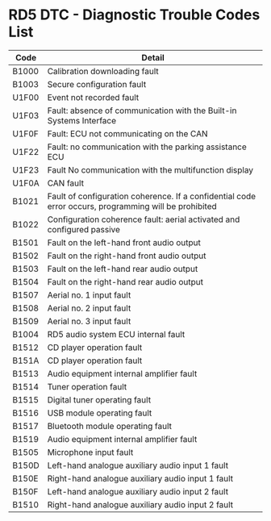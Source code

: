 # RD5 DTC - Diagnostic Trouble Codes List

| Code | Detail |
| - | - |
| B1000 | Calibration downloading fault |
| B1003 | Secure configuration fault |
| U1F00 | Event not recorded fault |
| U1F03 | Fault: absence of communication with the Built-in Systems Interface |
| U1F0F | Fault: ECU not communicating on the CAN |
| U1F22 | Fault: no communication with the parking assistance ECU |
| U1F23 | Fault No communication with the multifunction display |
| U1F0A | CAN fault |
| B1021 | Fault of configuration coherence. If a confidential code error occurs, programming will be prohibited |
| B1022 | Configuration coherence fault: aerial activated and configured passive |
| B1501 | Fault on the left-hand front audio output |
| B1502 | Fault on the right-hand front audio output |
| B1503 | Fault on the left-hand rear audio output |
| B1504 | Fault on the right-hand rear audio output |
| B1507 | Aerial no. 1 input fault |
| B1508 | Aerial no. 2 input fault |
| B1509 | Aerial no. 3 input fault |
| B1004 | RD5 audio system ECU internal fault |
| B1512 | CD player operation fault |
| B151A | CD player operation fault |
| B1513 | Audio equipment internal amplifier fault |
| B1514 | Tuner operation fault |
| B1515 | Digital tuner operating fault |
| B1516 | USB module operating fault |
| B1517 | Bluetooth module operating fault |
| B1519 | Audio equipment internal amplifier fault |
| B1505 | Microphone input fault |
| B150D | Left-hand analogue auxiliary audio input 1 fault |
| B150E | Right-hand analogue auxiliary audio input 1 fault |
| B150F | Left-hand analogue auxiliary audio input 2 fault |
| B1510 | Right-hand analogue auxiliary audio input 2 fault |
